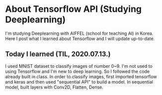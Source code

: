 # About Tensorflow API (Studying Deeplearning)

I'm studying Deeplearning with AIFFEL (school for teaching AI) in Korea. Here I post what I learned about Tensorflow and I will update up-to-date.   

## Today I learned (TIL, 2020.07.13.)
I used MNIST dataset to classify images of number 0~9. I'm not used to using Tensorflow and I'm new to deep learning. So I followed the code already built in class.
In order to classify images, first imported tensorflow and keras and then used "sequential API" to build a model.
In sequential model, built layers with Conv2D, Flatten, Dense.
